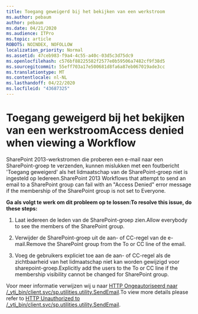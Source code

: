 ```yaml
---
title: Toegang geweigerd bij het bekijken van een werkstroom
ms.author: pebaum
author: pebaum
ms.date: 04/21/2020
ms.audience: ITPro
ms.topic: article
ROBOTS: NOINDEX, NOFOLLOW
localization_priority: Normal
ms.assetid: 47ceb983-f9a4-4c55-a40c-03d5c3d75dc9
ms.openlocfilehash: c576bf88225582f2577e0b59506a7482cf9f38d5
ms.sourcegitcommit: 55eff703a17e500681d8fa6a87eb067019ade3cc
ms.translationtype: MT
ms.contentlocale: nl-NL
ms.lasthandoff: 04/22/2020
ms.locfileid: "43687325"
---
```

# <a name="access-denied-when-viewing-a-workflow"></a><span data-ttu-id="a609d-102">Toegang geweigerd bij het bekijken van een werkstroom</span><span class="sxs-lookup"><span data-stu-id="a609d-102">Access denied when viewing a Workflow</span></span>

<span data-ttu-id="a609d-103">SharePoint 2013-werkstromen die proberen een e-mail naar een SharePoint-groep te verzenden, kunnen mislukken met een foutbericht 'Toegang geweigerd' als het lidmaatschap van de SharePoint-groep niet is ingesteld op Iedereen.</span><span class="sxs-lookup"><span data-stu-id="a609d-103">SharePoint 2013 Workflows that attempt to send an email to a SharePoint group can fail with an "Access Denied" error message if the membership of the SharePoint group is not set to Everyone.</span></span>
  
 <span data-ttu-id="a609d-104">**Ga als volgt te werk om dit probleem op te lossen:**</span><span class="sxs-lookup"><span data-stu-id="a609d-104">**To resolve this issue, do these steps:**</span></span>
  
 1. <span data-ttu-id="a609d-105">Laat iedereen de leden van de SharePoint-groep zien.</span><span class="sxs-lookup"><span data-stu-id="a609d-105">Allow everybody to see the members of the SharePoint group.</span></span>
  
 2. <span data-ttu-id="a609d-106">Verwijder de SharePoint-groep uit de aan- of CC-regel van de e-mail.</span><span class="sxs-lookup"><span data-stu-id="a609d-106">Remove the SharePoint group from the To or CC line of the email.</span></span>
  
 3. <span data-ttu-id="a609d-107">Voeg de gebruikers expliciet toe aan de aan- of CC-regel als de zichtbaarheid van het lidmaatschap niet kan worden gewijzigd voor sharepoint-groep.</span><span class="sxs-lookup"><span data-stu-id="a609d-107">Explicitly add the users to the To or CC line if the membership visibility cannot be changed for SharePoint group.</span></span>
  
<span data-ttu-id="a609d-108">Voor meer informatie verwijzen wij u naar [HTTP Ongeautoriseerd naar /_vti_bin/client.svc/sp.utilities.utility.SendEmail](https://go.microsoft.com/fwlink/?linkid=2044694&amp;clcid=0x409).</span><span class="sxs-lookup"><span data-stu-id="a609d-108">To view more details please refer to [HTTP Unauthorized to /_vti_bin/client.svc/sp.utilities.utility.SendEmail](https://go.microsoft.com/fwlink/?linkid=2044694&amp;clcid=0x409).</span></span>
  